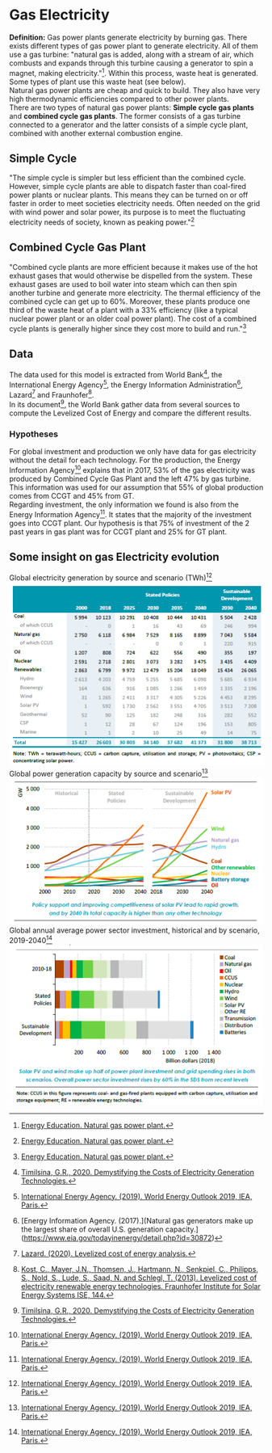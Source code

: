 # Gas Electricity


**Definition:**
Gas power plants generate electricity by burning gas. There exists different types of gas power plant to generate electricity. All of them use a gas turbine: "natural gas is added, along with a stream of air, which combusts and expands through this turbine causing a generator to spin a magnet, making electricity."[^1]. Within this process, waste heat is generated. Some types of plant use this waste heat (see below).   
Natural gas power plants are cheap and quick to build. They also have very high thermodynamic efficiencies compared to other power plants.    
There are two types of natural gas power plants: **Simple cycle gas plants** and **combined cycle gas plants**. The former consists of a gas turbine connected to a generator and the latter consists of a simple cycle plant, combined with another external combustion engine.

## Simple Cycle 
"The simple cycle is simpler but less efficient than the combined cycle. However, simple cycle plants are able to dispatch faster than coal-fired power plants or nuclear plants. This means they can be turned on or off faster in order to meet societies electricity needs. Often needed on the grid with wind power and solar power, its purpose is to meet the fluctuating electricity needs of society, known as peaking power."[^1]

## Combined Cycle Gas Plant
"Combined cycle plants are more efficient because it makes use of the hot exhaust gases that would otherwise be dispelled from the system. These exhaust gases are used to boil water into steam which can then spin another turbine and generate more electricity. The thermal efficiency of the combined cycle can get up to 60%. Moreover, these plants produce one third of the waste heat of a plant with a 33% efficiency (like a typical nuclear power plant or an older coal power plant). The cost of a combined cycle plants is generally higher since they cost more to build and run."[^1]
 
## Data     
The data used for this model is extracted from World Bank[^2], the International Energy Agency[^3], the Energy Information Administration[^4], Lazard[^5] and Fraunhofer[^6].  
In its document[^2], the World Bank gather data from several sources to compute the Levelized Cost of Energy and compare the different results. 

### Hypotheses
For global investment and production we only have data for gas electricity without the detail for each technology. For the production, the Energy Information Agency[^3] explains that in 2017, 53% of the gas electricity was produced by Combined Cycle Gas Plant and the left 47% by gas turbine. This information was used for our assumption that 55% of global production comes from CCGT and 45% from GT.  
Regarding investment, the only information we found is also from the Energy Information Agency[^3]. It states that the majority of the investment goes into CCGT plant. Our hypothesis is that 75% of investment of the 2 past years in gas plant was for CCGT plant and 25% for GT plant. 

## Some insight on gas Electricity evolution


Global electricity generation by source and scenario (TWh)[^3]
![Global electricity generation by source and scenario (TWh)[^3]](electricitybysourceIEA.PNG)  
Global power generation capacity by source and scenario[^3]
![](byscenarioprodelecIEA.PNG)  
Global annual average power sector investment, historical and
by scenario, 2019-2040[^3]
![](investIEA.PNG)

[^1]: [Energy Education. Natural gas power plant.](https://energyeducation.ca/encyclopedia/Natural_gas_power_plant)

[^2]: [Timilsina, G.R., 2020. Demystifying the Costs of Electricity Generation Technologies.](https://openknowledge.worldbank.org/handle/10986/34018)

[^3]: [International Energy Agency. (2019). World Energy Outlook 2019, IEA, Paris.](https://www.iea.org/reports/world-energy-outlook-2019)

[^4]: [Energy Information Agency. (2017).](Natural gas generators make up the largest share of overall U.S. generation capacity.](https://www.eia.gov/todayinenergy/detail.php?id=30872)

[^5]: [Lazard. (2020). Levelized cost of energy analysis.](https://www.lazard.com/media/451419/lazards-levelized-cost-of-energy-version-140.pdf)

[^6]: [Kost, C., Mayer, J.N., Thomsen, J., Hartmann, N., Senkpiel, C., Philipps, S., Nold, S., Lude, S., Saad, N. and Schlegl, T. (2013). Levelized cost of electricity renewable energy technologies. Fraunhofer Institute for Solar Energy Systems ISE, 144.](https://www.ise.fraunhofer.de/content/dam/ise/en/documents/publications/studies/EN2018_Fraunhofer-ISE_LCOE_Renewable_Energy_Technologies.pdf)
